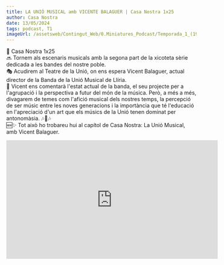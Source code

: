 ```yaml
---
title: LA UNIÓ MUSICAL amb VICENTE BALAGUER | Casa Nostra 1x25
author: Casa Nostra
date: 13/05/2024
tags: podcast, T1
imageUrl: /assetsweb/Contingut_Web/0.Miniatures_Podcast/Temporada_1_(1920x1080)/CASANOSTRA_Capítol25_1920x1080.jpg
---
```


<p>🏡 Casa Nostra 1x25
<br>🔜 Tornem als escenaris musicals amb la segona part de la xicoteta sèrie dedicada a les bandes del nostre poble.
<br>🎭 Acudirem al Teatre de la Unió, on ens espera Vicent Balaguer, actual director de la Banda de la Unió Musical de Llíria.
<br>🎻 Vicent ens comentarà l&#39;estat actual de la banda, el seu projecte per a l&#39;agrupació i la perspectiva a futur del món de la música. Però, a més a més, divagarem de temes com l&#39;afició musical dels nostres temps, la percepció de ser músic entre les noves generacions i la importància que té l&#39;educació en l&#39;apreciació d&#39;un art que els músics de la Unió tenen dominat per antonomàsia. 🎶🎵🎶
<br>🆕✨ Tot això ho trobareu hui al capítol de Casa Nostra: La Unió Musical, amb Vicent Balaguer.</p>

<iframe width="560" height="315" src="https://www.youtube.com/embed/FfroiPBJv0U?si=SkKwxX6HtXxmMZfG" title="YouTube video player" frameborder="0" allow="accelerometer; autoplay; clipboard-write; encrypted-media; gyroscope; picture-in-picture; web-share" referrerpolicy="strict-origin-when-cross-origin" allowfullscreen></iframe>
